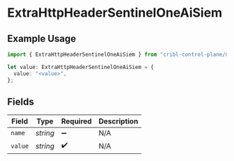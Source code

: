 # ExtraHttpHeaderSentinelOneAiSiem

## Example Usage

```typescript
import { ExtraHttpHeaderSentinelOneAiSiem } from "cribl-control-plane/models/operations";

let value: ExtraHttpHeaderSentinelOneAiSiem = {
  value: "<value>",
};
```

## Fields

| Field              | Type               | Required           | Description        |
| ------------------ | ------------------ | ------------------ | ------------------ |
| `name`             | *string*           | :heavy_minus_sign: | N/A                |
| `value`            | *string*           | :heavy_check_mark: | N/A                |